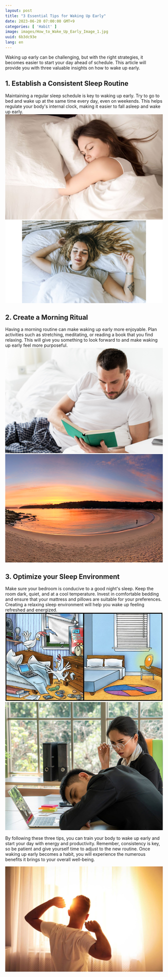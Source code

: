 ```yaml
---
layout: post
title: "3 Essential Tips for Waking Up Early"
date: 2023-06-20 07:00:00 GMT+9
categories: [ 'Habit' ]
image: images/How_to_Wake_Up_Early_Image_1.jpg
uuid: 6b3dc93e
lang: en
---
```


Waking up early can be challenging, but with the right strategies, it becomes easier to start your day ahead of schedule. This article will provide you with three valuable insights on how to wake up early.

## 1. Establish a Consistent Sleep Routine
Maintaining a regular sleep schedule is key to waking up early. Try to go to bed and wake up at the same time every day, even on weekends. This helps regulate your body's internal clock, making it easier to fall asleep and wake up early.
![](images/1._Establish_a_Consistent_Sleep_Routine_Image_1.jpg)
![](images/1._Establish_a_Consistent_Sleep_Routine_Image_2.jpg)

## 2. Create a Morning Ritual
Having a morning routine can make waking up early more enjoyable. Plan activities such as stretching, meditating, or reading a book that you find relaxing. This will give you something to look forward to and make waking up early feel more purposeful.
![](images/2._Create_a_Morning_Ritual_Image_1.jpg)
![](images/2._Create_a_Morning_Ritual_Image_5.jpg)

## 3. Optimize your Sleep Environment
Make sure your bedroom is conducive to a good night's sleep. Keep the room dark, quiet, and at a cool temperature. Invest in comfortable bedding and ensure that your mattress and pillows are suitable for your preferences. Creating a relaxing sleep environment will help you wake up feeling refreshed and energized.
![](images/3._Optimize_your_Sleep_Environment_Image_1.jpg)
![](images/3._Optimize_your_Sleep_Environment_Image_5.jpg)


By following these three tips, you can train your body to wake up early and start your day with energy and productivity. Remember, consistency is key, so be patient and give yourself time to adjust to the new routine. Once waking up early becomes a habit, you will experience the numerous benefits it brings to your overall well-being.

![](images/How_to_Wake_Up_Early_Image_2.jpg)
